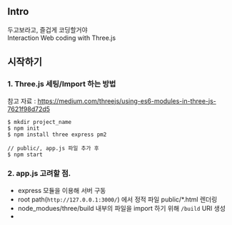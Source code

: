 ## Intro
두고보라고, 즐겁게 코딩할거야  
Interaction Web coding with Three.js

## 시작하기
### 1. Three.js 세팅/Import 하는 방법
참고 자료 : https://medium.com/threejs/using-es6-modules-in-three-js-7621f98d72d5

```
$ mkdir project_name
$ npm init
$ npm install three express pm2

// public/, app.js 파일 추가 후
$ npm start
```

### 2. app.js 고려할 점.
- express 모듈을 이용해 서버 구동
- root path(`http://127.0.0.1:3000/`) 에서 정적 파일 public/*.html 렌더링
- node_modues/three/build 내부의 파일을 import 하기 위해 `/build` URI 생성
- 